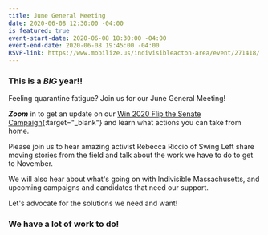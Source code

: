 ```yaml
---
title: June General Meeting
date: 2020-06-08 12:30:00 -04:00
is featured: true
event-start-date: 2020-06-08 18:30:00 -04:00
event-end-date: 2020-06-08 19:45:00 -04:00
RSVP-link: https://www.mobilize.us/indivisibleacton-area/event/271418/
---
```


### This is a *BIG* year!!

Feeling quarantine fatigue?  Join us for our June  General Meeting!

***Zoom*** in to get an update on our [Win 2020 Flip the Senate Campaign](https://sites.google.com/view/win2020personalmonthlystrategy/home){:target="_blank"} and learn what actions you can take from home.

Please join us to hear amazing activist Rebecca Riccio of Swing Left share moving stories from the field and talk about the work we have to do to get to November.

We will also hear about what's going on with Indivisible Massachusetts, and upcoming campaigns and candidates that need our support.

Let's advocate for the solutions we need and want!

### We have a lot of work to do!